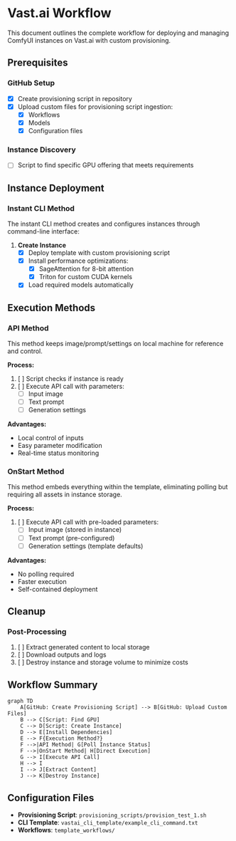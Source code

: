 # Vast.ai Workflow

This document outlines the complete workflow for deploying and managing ComfyUI instances on Vast.ai with custom provisioning.

## Prerequisites

### GitHub Setup
- [X] Create provisioning script in repository
- [X] Upload custom files for provisioning script ingestion:
  - [X] Workflows
  - [X] Models
  - [X] Configuration files

### Instance Discovery
- [ ] Script to find specific GPU offering that meets requirements

## Instance Deployment

### Instant CLI Method
The instant CLI method creates and configures instances through command-line interface:

1. **Create Instance**
   - [X] Deploy template with custom provisioning script
   - [X] Install performance optimizations:
     - [X] SageAttention for 8-bit attention
     - [X] Triton for custom CUDA kernels
   - [X] Load required models automatically

## Execution Methods

### API Method
This method keeps image/prompt/settings on local machine for reference and control.

**Process:**
1. [ ] Script checks if instance is ready
2. [ ] Execute API call with parameters:
   - [ ] Input image
   - [ ] Text prompt
   - [ ] Generation settings

**Advantages:**
- Local control of inputs
- Easy parameter modification
- Real-time status monitoring

### OnStart Method
This method embeds everything within the template, eliminating polling but requiring all assets in instance storage.

**Process:**
1. [ ] Execute API call with pre-loaded parameters:
   - [ ] Input image (stored in instance)
   - [ ] Text prompt (pre-configured)
   - [ ] Generation settings (template defaults)

**Advantages:**
- No polling required
- Faster execution
- Self-contained deployment

## Cleanup

### Post-Processing
1. [ ] Extract generated content to local storage
2. [ ] Download outputs and logs
3. [ ] Destroy instance and storage volume to minimize costs

## Workflow Summary

```mermaid
graph TD
    A[GitHub: Create Provisioning Script] --> B[GitHub: Upload Custom Files]
    B --> C[Script: Find GPU]
    C --> D[Script: Create Instance]
    D --> E[Install Dependencies]
    E --> F{Execution Method?}
    F -->|API Method| G[Poll Instance Status]
    F -->|OnStart Method| H[Direct Execution]
    G --> I[Execute API Call]
    H --> I
    I --> J[Extract Content]
    J --> K[Destroy Instance]
```

## Configuration Files

- **Provisioning Script**: `provisioning_scripts/provision_test_1.sh`
- **CLI Template**: `vastai_cli_template/example_cli_command.txt`
- **Workflows**: `template_workflows/`
